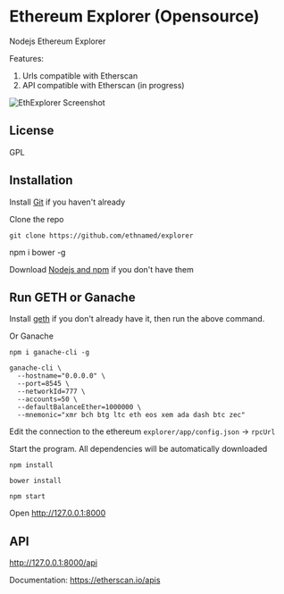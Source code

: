 # Ethereum Explorer (Opensource)

Nodejs Ethereum Explorer

Features: 

1. Urls compatible with Etherscan
2. API compatible with Etherscan (in progress)

![EthExplorer Screenshot](http://res.cloudinary.com/nixar-work/image/upload/v1529716647/Screen_Shot_2018-06-23_at_04.17.01.png)

## License

GPL

## Installation

Install [Git](https://git-scm.com/book/en/v2/Getting-Started-Installing-Git "Git installation") if you haven't already

Clone the repo

`git clone https://github.com/ethnamed/explorer`

npm i bower -g

Download [Nodejs and npm](https://docs.npmjs.com/getting-started/installing-node "Nodejs install") if you don't have them

## Run GETH or Ganache

Install [geth](https://github.com/ethereum/go-ethereum/wiki/Building-Ethereum "Geth install") if you don't already have it, then run the above command.

Or Ganache

```
npm i ganache-cli -g

ganache-cli \
  --hostname="0.0.0.0" \
  --port=8545 \
  --networkId=777 \
  --accounts=50 \
  --defaultBalanceEther=1000000 \
  --mnemonic="xmr bch btg ltc eth eos xem ada dash btc zec"
```

Edit the connection to the ethereum `explorer/app/config.json` -> `rpcUrl`

Start the program. All dependencies will be automatically downloaded


```
npm install

bower install

npm start
```



Open http://127.0.0.1:8000


## API

http://127.0.0.1:8000/api 

Documentation: https://etherscan.io/apis